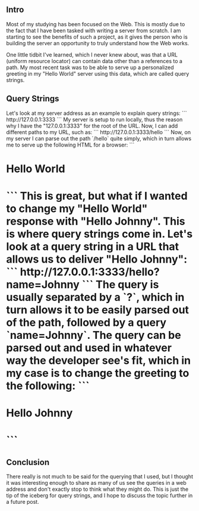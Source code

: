 <h2> Intro </h2> 
Most of my studying has been focused on the Web. This is mostly due to the fact that I have been tasked with writing a server from scratch. I am starting to see the benefits of such a project, as it gives the person who is building the server an opportunity to truly understand how the Web works.

One little tidbit I've learned, which I never knew about, was that a URL (uniform resource locator) can contain data other than a references to a path. My most recent task was to be able to serve up a personalized greeting in my "Hello World" server using this data, which are called query strings.

<h2> Query Strings </h2>
Let's look at my server address as an example to explain query strings:
```
http://127.0.0.1:3333
```
My server is setup to run locally, thus the reason why I have the "127.0.0.1:3333" for the root of the URL. Now, I can add different paths to my URL, such as:
```
http://127.0.0.1:3333/hello
```
Now, on my server I can parse out the path `/hello` quite simply, which in turn allows me to serve up the following HTML for a browser:
```
<html>
  <body>
    <h1>Hello World<h1>
  </body>
</html>
``` 
This is great, but what if I wanted to change my "Hello World" response with "Hello Johnny". This is where query strings come in. Let's look at a query string in a URL that allows us to deliver "Hello Johnny":
```
http://127.0.0.1:3333/hello?name=Johnny
```
The query is usually separated by a `?`, which in turn allows it to be easily parsed out of the path, followed by a query `name=Johnny`. The query can be parsed out and used in whatever way the developer see's fit, which in my case is to change the greeting to the following:
```
<html>
  <body>
    <h1>Hello Johnny<h1>
  </body>
</html>
``` 

<h2> Conclusion </h2>
There really is not much to be said for the querying that I used, but I thought it was interesting enough to share as many of us see the queries in a web address and don't exactly stop to think what they might do. This is just the tip of the iceberg for query strings, and I hope to discuss the topic further in a future post.
